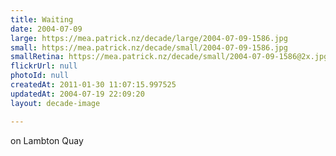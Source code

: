 ```yaml
---
title: Waiting
date: 2004-07-09
large: https://mea.patrick.nz/decade/large/2004-07-09-1586.jpg
small: https://mea.patrick.nz/decade/small/2004-07-09-1586.jpg
smallRetina: https://mea.patrick.nz/decade/small/2004-07-09-1586@2x.jpg
flickrUrl: null
photoId: null
createdAt: 2011-01-30 11:07:15.997525
updatedAt: 2004-07-19 22:09:20
layout: decade-image

---
```

on Lambton Quay
